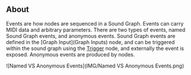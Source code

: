 ## About
Events are how nodes are sequenced in a Sound Graph. Events can carry MIDI data and arbitrary parameters. There are two types of events, named Sound Graph events, and anonymous events. Sound Graph events are defined in the [Graph Input](Graph Inputs) node, and can be triggered within the sound graph using the [Trigger](Trigger) node, and externally the event is exposed. Anonymous events are produced by nodes.

![Named VS Anonymous Events](IMG/Named VS Anonymous Events.png)
